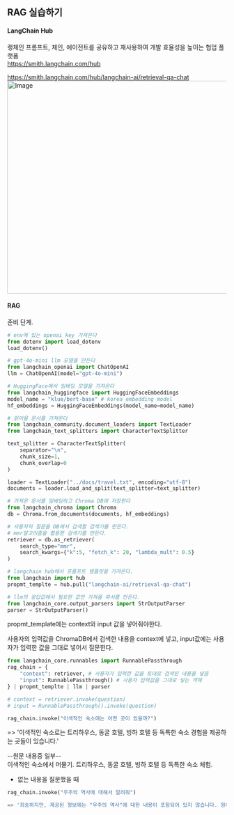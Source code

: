 ## RAG 실습하기
#### LangChain Hub
랭체인 프롬프트, 체인, 에이전트를 공유하고 재사용하여 개발 효율성을 높이는 협업 플랫폼  
https://smith.langchain.com/hub  

https://smith.langchain.com/hub/langchain-ai/retrieval-qa-chat  
<img width="1073" height="489" alt="Image" src="https://github.com/user-attachments/assets/6ecc7542-5282-4e70-acd3-6bd6aedeaf10" />  

#### RAG 
준비 단계.  
```py
# env에 있는 openai key 가져온다
from dotenv import load_dotenv
load_dotenv()

# gpt-4o-mini llm 모델을 만든다
from langchain_openai import ChatOpenAI
llm = ChatOpenAI(model="gpt-4o-mini")

# HuggingFace에서 임베딩 모델을 가져온다
from langchain_huggingface import HuggingFaceEmbeddings
model_name = "klue/bert-base" # korea embedding model
hf_embeddings = HuggingFaceEmbeddings(model_name=model_name)

# 읽어올 문서를 가져온다
from langchain_community.document_loaders import TextLoader
from langchain_text_splitters import CharacterTextSplitter

text_splitter = CharacterTextSplitter(
    separator="\n",
    chunk_size=1,
    chunk_overlap=0
)

loader = TextLoader("../docs/travel.txt", encoding="utf-8")
documents = loader.load_and_split(text_splitter=text_splitter)

# 가져온 문서를 임베딩하고 Chroma DB에 저장한다
from langchain_chroma import Chroma
db = Chroma.from_documents(documents, hf_embeddings)

# 사용자의 질문을 DB에서 검색할 검색기를 만든다.
# mmr알고리즘을 활용한 검색기를 만든다.
retriever = db.as_retriever(
    search_type="mmr",
    search_kwargs={"k":5, "fetch_k": 20, "lambda_mult": 0.5}
)

# langchain hub에서 프롬프트 템플릿을 가져온다.
from langchain import hub
propmt_templte = hub.pull("langchain-ai/retrieval-qa-chat")

# llm의 응답값에서 필요한 값만 가져올 파서를 만든다.
from langchain_core.output_parsers import StrOutputParser
parser = StrOutputParser() 

```

propmt_template에는 context와 input 값을 넣어줘야한다.  

사용자의 입력값을 ChromaDB에서 검색한 내용을 context에 넣고, input값에는 사용자가 입력한 값을 그대로 넣어서 질문한다.  
```py
from langchain_core.runnables import RunnablePassthrough
rag_chain = { 
    "context": retriever, # 사용자가 입력한 값을 토대로 검색된 내용을 넣음
    "input": RunnablePassthrough() # 사용자 입력값을 그대로 넣는 객체
} | propmt_templte | llm | parser

# context = retriever.invoke(question)
# input = RunnablePassthrough().invoke(question)

rag_chain.invoke("이색적인 숙소에는 어떤 곳이 있을까?")
```  

=> '이색적인 숙소로는 트리하우스, 동굴 호텔, 빙하 호텔 등 독특한 숙소 경험을 제공하는 곳들이 있습니다.'  


--원문 내용중 일부--  
이색적인 숙소에서 머물기. 트리하우스, 동굴 호텔, 빙하 호텔 등 독특한 숙소 체험.  

* 없는 내용을 질문했을 때
```py
rag_chain.invoke("우주의 역사에 대해서 알려줘")

=> '죄송하지만, 제공된 정보에는 "우주의 역사"에 대한 내용이 포함되어 있지 않습니다. 원하시는 다른 여행 관련 정보나 주제가 있을 경우 말씀해 주세요!'
```

